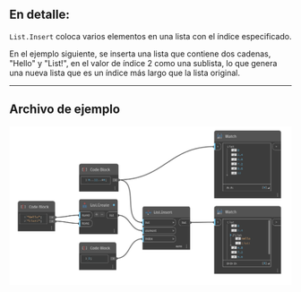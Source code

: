 ## En detalle:
`List.Insert` coloca varios elementos en una lista con el índice especificado.

En el ejemplo siguiente, se inserta una lista que contiene dos cadenas, "Hello" y "List!", en el valor de índice 2 como una sublista, lo que genera una nueva lista que es un índice más largo que la lista original.

___
## Archivo de ejemplo

![List.Insert](./DSCore.List.Insert_img.jpg)
